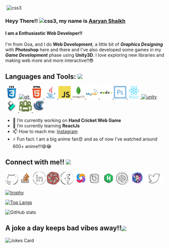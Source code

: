 ![]()
<img src="https://github.com/AaryanShaikh/AaryanShaikh/blob/main/giphy.gif" alt="css3"/>
### Heyy There!! <img src="https://raw.githubusercontent.com/MartinHeinz/MartinHeinz/master/wave.gif" width = 30px alt="css3"/>, my name is [Aaryan Shaikh](https://aaryanshaikh.github.io/JustAnAveragePortfolio/)
#### I am a Enthusiastic Web Developer!! 
I'm from Goa, and I do **Web Development**, a little bit of ***Graphics Designing*** with **Photoshop** here and there and I've also developed some games in my ***Game Development*** phase using **Unity3D**. I love exploring new libraries and making web more and more interactive!!😎

<h2> Languages and Tools: <img src = "https://media2.giphy.com/media/QssGEmpkyEOhBCb7e1/giphy.gif?cid=ecf05e47a0n3gi1bfqntqmob8g9aid1oyj2wr3ds3mg700bl&rid=giphy.gif" width = 32px> </h2>
<p align="left"> <a href="https://www.w3schools.com/css/" target="_blank"> <img src="https://raw.githubusercontent.com/devicons/devicon/master/icons/css3/css3-original-wordmark.svg" alt="css3" width="40" height="40"/> </a> <a href="https://git-scm.com/" target="_blank"> <img src="https://www.vectorlogo.zone/logos/git-scm/git-scm-icon.svg" alt="git" width="40" height="40"/> </a> <a href="https://www.w3.org/html/" target="_blank"> <img src="https://raw.githubusercontent.com/devicons/devicon/master/icons/html5/html5-original-wordmark.svg" alt="html5" width="40" height="40"/> </a> <a href="https://www.java.com" target="_blank"> <img src="https://raw.githubusercontent.com/devicons/devicon/master/icons/java/java-original.svg" alt="java" width="40" height="40"/> </a> <a href="https://developer.mozilla.org/en-US/docs/Web/JavaScript" target="_blank"> <img src="https://raw.githubusercontent.com/devicons/devicon/master/icons/javascript/javascript-original.svg" alt="javascript" width="40" height="40"/> </a> <a href="https://www.mongodb.com/" target="_blank"> <img src="https://raw.githubusercontent.com/devicons/devicon/master/icons/mongodb/mongodb-original-wordmark.svg" alt="mongodb" width="40" height="40"/> </a> <a href="https://www.mysql.com/" target="_blank"> <img src="https://raw.githubusercontent.com/devicons/devicon/master/icons/mysql/mysql-original-wordmark.svg" alt="mysql" width="40" height="40"/> </a> <a href="https://nodejs.org" target="_blank"> <img src="https://raw.githubusercontent.com/devicons/devicon/master/icons/nodejs/nodejs-original-wordmark.svg" alt="nodejs" width="40" height="40"/> </a> <a href="https://www.photoshop.com/en" target="_blank"> <img src="https://raw.githubusercontent.com/devicons/devicon/master/icons/photoshop/photoshop-line.svg" alt="photoshop" width="40" height="40"/> </a> <a href="https://reactjs.org/" target="_blank"> <img src="https://raw.githubusercontent.com/devicons/devicon/master/icons/react/react-original-wordmark.svg" alt="react" width="40" height="40"/> </a> <a href="https://unity.com/" target="_blank"> <img src="https://cdn4.iconfinder.com/data/icons/various-icons-2/476/Unity.png" alt="unity" width="40" height="40"/> </a> <a href="https://filmora.wondershare.com/" target="_blank"> <img src="https://github.com/AaryanShaikh/AaryanShaikh/blob/main/filmora.png" alt="filmora" width="40" height="40"/> </a> <a href="https://www.reallusion.com/character-creator/" target="_blank"> <img src="https://github.com/AaryanShaikh/AaryanShaikh/blob/main/cc3.png" alt="filmora" width="40" height="40"/> </a> <a href="https://gdevelop-app.com/" target="_blank"> <img src="https://github.com/AaryanShaikh/AaryanShaikh/blob/main/gdev.png" alt="filmora" width="40" height="40"/> </a> </p>


- 🔭 I’m currently working on **Hand Cricket Web Game** 
- 🌱 I’m currently learning **ReactJs** 
- 📫 How to reach me: [Instagram](https://www.instagram.com/its.me.cypher/) 
- ⚡ Fun fact: I am a big anime fan😍 and as of now I've watched around 600+ anime!!!😅😂 
## Connect with me!! <img src='https://raw.githubusercontent.com/ShahriarShafin/ShahriarShafin/main/Assets/handshake.gif' width="60px">
[<img src='https://github.com/AaryanShaikh/AaryanShaikh/blob/main/github.png' alt='github' height='40'>](https://github.com/AaryanShaikh) [<img src='https://github.com/AaryanShaikh/AaryanShaikh/blob/main/stackoverflow.png' alt='stackoverflow' height='40'>](https://stackoverflow.com/users/12023999/aaryan-shaikh) [<img src='https://github.com/AaryanShaikh/AaryanShaikh/blob/main/linkedin.png' alt='linkedin' height='40'>](https://www.linkedin.com/in/aaryan-shaikh-019034181/)  [<img src='https://github.com/AaryanShaikh/AaryanShaikh/blob/main/codewars.png' alt='website' height='40'>](https://www.codewars.com/users/Aaryan%20Shaikh) [<img src='https://github.com/AaryanShaikh/AaryanShaikh/blob/main/facebook.png' alt='facebook' height='40'>](https://www.facebook.com/Aayan_Shaikh)  [<img src='https://github.com/AaryanShaikh/AaryanShaikh/blob/main/sololearn.png' alt='website' height='40'>](https://www.sololearn.com/profile/10336248)  [<img src='https://github.com/AaryanShaikh/AaryanShaikh/blob/main/insta.png' alt='instagram' height='40'>](https://www.instagram.com/its.me.cypher/) [<img src='https://github.com/AaryanShaikh/AaryanShaikh/blob/main/hackerrank.png' alt='codepen' height='40'>](https://www.hackerrank.com/Aaryan_Shaikh) [<img src='https://github.com/AaryanShaikh/AaryanShaikh/blob/main/codepen.png' alt='codepen' height='40'>](https://codepen.io/aaryanshaikh)  [<img src='https://github.com/AaryanShaikh/AaryanShaikh/blob/main/unity-compressed.png' alt='website' height='40'>](https://aaryanshaikh.github.io/JustAnAveragePortfolio/) [<img src='https://github.com/AaryanShaikh/AaryanShaikh/blob/main/twitter.png' alt='twitter' height='40'>](https://twitter.com/AaryanS41675263)  

[![trophy](https://github-profile-trophy.vercel.app/?username=AaryanShaikh&theme=nord)](https://github.com/ryo-ma/github-profile-trophy)

[![Top Langs](https://github-readme-stats.vercel.app/api/top-langs/?username=AaryanShaikh&show_icons=true&theme=radical&layout=compact)](https://github.com/anuraghazra/github-readme-stats)

![GitHub stats](https://github-readme-stats.vercel.app/api?username=AaryanShaikh&show_icons=true&theme=radical)  

## A joke a day keeps bad vibes away!!<img align ='center' src='https://media2.giphy.com/media/UQDSBzfyiBKvgFcSTw/giphy.gif?cid=ecf05e47p3cd513axbek3f56ti3jzizq8hincw20jauyyfyw&rid=giphy.gif' width = '30px'> 
![Jokes Card](https://readme-jokes.vercel.app/api?theme=radical)
